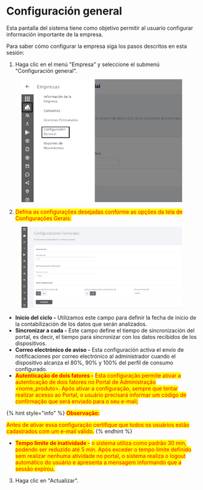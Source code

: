 # Configuración general

Esta pantalla del sistema tiene como objetivo permitir al usuario configurar información importante de la empresa.

Para saber cómo configurar la empresa siga los pasos descritos en esta sesión:

1. Haga clic en el menú "Empresa" y seleccione el submenú "Configuración general".

<figure><img src="../.gitbook/assets/Captura de tela 2023-11-06 171325 (1).png" alt=""><figcaption></figcaption></figure>

2. <mark style="color:red;">Defina as configurações desejadas conforme as opções da tela de Configurações Gerais:</mark>&#x20;

<figure><img src="../.gitbook/assets/image (5).png" alt=""><figcaption></figcaption></figure>

* **Inicio del ciclo -** Utilizamos este campo para definir la fecha de inicio de la contabilización de los datos que serán analizados.
* **Sincronizar a cada -** Este campo define el tiempo de sincronización del portal, es decir, el tiempo para sincronizar con los datos recibidos de los dispositivos.
* **Correo electrónico de aviso -** Esta configuración activa el envío de notificaciones por correo electrónico al administrador cuando el dispositivo alcanza el 80%, 90% y 100% del perfil de consumo configurado.
* <mark style="color:red;">**Autenticação de dois fatores -**</mark> <mark style="color:red;"></mark><mark style="color:red;">Esta configuração permite ativar a autenticação de dois fatores no Portal de Administração  \<nome\_produto>.  Após ativar a configuração, sempre que tentar realizar acesso ao Portal, o usuário precisará informar um código de confirmação que será enviado para o seu e-mail;</mark>

{% hint style="info" %}
<mark style="color:red;">**Observação:**</mark>

<mark style="color:red;">Antes de ativar essa configuração certifique que todos os usuários estão cadastrados com um e-mail válido.</mark>&#x20;
{% endhint %}

* <mark style="color:red;">**Tempo limite de inatividade -**</mark> <mark style="color:red;"></mark><mark style="color:red;">o sistema utiliza como padrão 30 min, podendo ser reduzido até 5 min. Após exceder o tempo limite definido sem realizar nenhuma atividade no portal, o sistema realiza o logout automático do usuário e  apresenta a mensagem informando que a sessão expirou.</mark>

3. Haga clic en "Actualizar".
